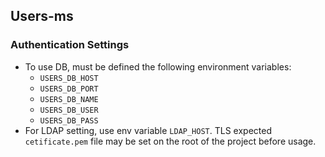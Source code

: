 ## Users-ms

### Authentication Settings

- To use DB, must be defined the following environment variables:
  - `USERS_DB_HOST`
  - `USERS_DB_PORT`
  - `USERS_DB_NAME`
  - `USERS_DB_USER`
  - `USERS_DB_PASS`
- For LDAP setting, use env variable `LDAP_HOST`. TLS expected `cetificate.pem` file may be set on the root of the project before usage.
